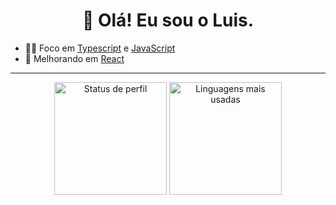 <h1 align="center"> 👋 Olá! Eu sou o Luis. </h1>

- 👨‍💻 Foco em [Typescript](https://www.typescriptlang.org) e [JavaScript](https://www.javascript.com)
- 🧪 Melhorando em [React](https://reactjs.org)
----
<div align="center">
<img src="https://github-readme-stats.vercel.app/api?username=luisfadini&show_icons=true&theme=onedark&count_private=true&all_repos=true&branches=true" alt="Status de perfil" height="180em" />
<img src="https://github-readme-stats.vercel.app/api/top-langs/?username=luisfadini&layout=compact&theme=onedark" alt="Linguagens mais usadas" height="180em" />
</div>
